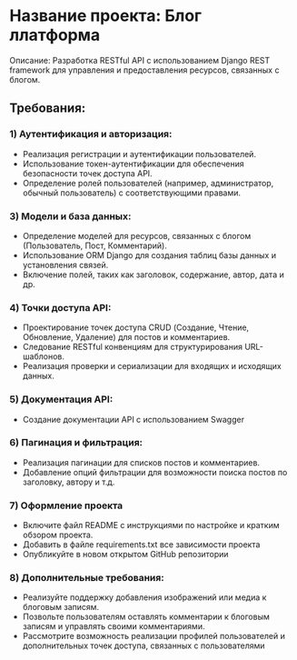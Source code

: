 # Название проекта: Блог ллатформа

Описание: Разработка RESTful API с использованием Django REST framework для управления и предоставления ресурсов, связанных с блогом.

## Требования:

### 1) Аутентификация и авторизация:

 - Реализация регистрации и аутентификации пользователей.
 - Использование токен-аутентификации для обеспечения безопасности точек доступа API.
 - Определение ролей пользователей (например, администратор, обычный пользователь) с соответствующими правами.

### 3) Модели и база данных:

 - Определение моделей для ресурсов, связанных с блогом (Пользователь, Пост, Комментарий).
 - Использование ORM Django для создания таблиц базы данных и установления связей.
 - Включение полей, таких как заголовок, содержание, автор, дата и др.

### 4) Точки доступа API:

 - Проектирование точек доступа CRUD (Создание, Чтение, Обновление, Удаление) для постов и комментариев.
 - Следование RESTful конвенциям для структурирования URL-шаблонов.
 - Реализация проверки и сериализации для входящих и исходящих данных.

### 5) Документация API:

 - Создание документации API с использованием Swagger

### 6) Пагинация и фильтрация:

 - Реализация пагинации для списков постов и комментариев.
 - Добавление опций фильтрации для возможности поиска постов по заголовку, автору и т.д.

### 7) Оформление проекта

 - Включите файл README с инструкциями по настройке и кратким обзором проекта.
 - Добавить в файле requirements.txt все зависимости проекта
 - Опубликуйте в новом открытом GitHub репозитории

### 8) Дополнительные требования:
 - Реализуйте поддержку добавления изображений или медиа к блоговым записям.
 - Позвольте пользователям оставлять комментарии к блоговым записям и управлять своими комментариями.
 - Рассмотрите возможность реализации профилей пользователей и дополнительных точек доступа, связанных с пользователями

